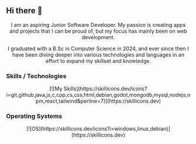 ## Hi there 👋
<p align="center">I am an aspiring Junior Software Developer. My passion is creating apps and projects that I can be proud of, but my focus has mainly been on web development.</p>
<p align="center">I graduated with a B.Sc in Computer Science in 2024, and ever since then I have been diving deeper into various technologies and languages in an effort to expand my skillset and knowledge.</p>

### Skills / Technologies
<p align="center">
  [![My Skills](https://skillicons.dev/icons?i=git,github,java,js,c,cpp,cs,css,html,debian,godot,mongodb,mysql,nodejs,npm,react,tailwind&perline=7)](https://skillicons.dev)
</p>

### Operating Systems
<p align="center">
  [![OS](https://skillicons.dev/icons?i=windows,linux,debian)](https://skillicons.dev)
</p>

<!--
**elijahgott/elijahgott** is a ✨ _special_ ✨ repository because its `README.md` (this file) appears on your GitHub profile.

Here are some ideas to get you started:

- 🔭 I’m currently working on ...
- 🌱 I’m currently learning ...
- 👯 I’m looking to collaborate on ...
- 🤔 I’m looking for help with ...
- 💬 Ask me about ...
- 📫 How to reach me: ...
- 😄 Pronouns: ...
- ⚡ Fun fact: ...
-->
